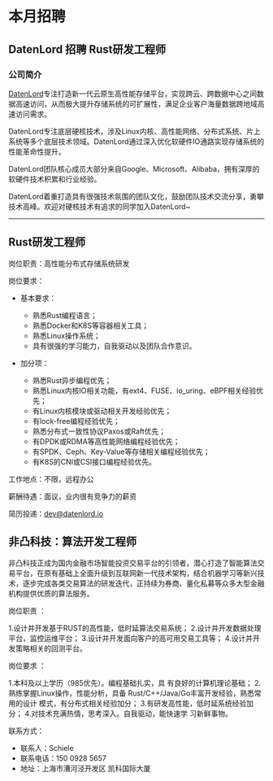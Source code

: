# 本月招聘

## DatenLord 招聘 Rust研发工程师

### 公司简介

[DatenLord](https://github.com/datenlord/datenlord)专注打造新一代云原生高性能存储平台，实现跨云、跨数据中心之间数据高速访问，从而极大提升存储系统的可扩展性，满足企业客户海量数据跨地域高速访问需求。

DatenLord专注底层硬核技术，涉及Linux内核、高性能网络、分布式系统、片上系统等多个底层技术领域。DatenLord通过深入优化软硬件IO通路实现存储系统的性能革命性提升。

DatenLord团队核心成员大部分来自Google、Microsoft、Alibaba，拥有深厚的软硬件技术积累和行业经验。

DatenLord着重打造具有很强技术氛围的团队文化，鼓励团队技术交流分享，勇攀技术高峰。欢迎对硬核技术有追求的同学加入DatenLord~ 

***

## Rust研发工程师


岗位职责：高性能分布式存储系统研发

岗位要求：
- 基本要求：
    * 熟悉Rust编程语言；
    * 熟悉Docker和K8S等容器相关工具；
    * 熟悉Linux操作系统；
    * 具有很强的学习能力，自我驱动以及团队合作意识。

- 加分项：
    * 熟悉Rust异步编程优先；
    * 熟悉Linux内核IO相关功能，有ext4、FUSE、io_uring、eBPF相关经验优先；
    * 有Linux内核模块或驱动相关开发经验优先；
    * 有lock-free编程经验优先；
    * 熟悉分布式一致性协议Paxos或Raft优先；
    * 有DPDK或RDMA等高性能网络编程经验优先；
    * 有SPDK、Ceph、Key-Value等存储相关编程经验优先；
    * 有K8S的CNI或CSI接口编程经验优先。

工作地点：不限，远程办公

薪酬待遇：面议，业内很有竞争力的薪资

简历投递：dev@datenlord.io


## 非凸科技：算法开发工程师

非凸科技正成为国内金融市场智能投资交易平台的引领者，潜心打造了智能算法交易平台，在原有基础上全面升级到互联网新一代技术架构，结合机器学习等新兴技术，逐步完成各类交易算法的研发迭代，正持续为券商、量化私募等众多大型金融机构提供优质的算法服务。

岗位职责 ：

1.设计并开发基于RUST的高性能，低时延算法交易系统；
2.设计并开发数据处理平台，监控运维平台； 
3.设计并开发面向客户的高可用交易工具等； 
4.设计并开发策略相关的回测平台。

岗位要求 ：

1.本科及以上学历（985优先）。编程基础扎实，具 有良好的计算机理论基础； 
2.熟练掌握Linux操作，性能分析，具备 Rust/C++/Java/Go丰富开发经验，熟悉常用的设计 模式，有分布式相关经验加分； 
3.有研发高性能，低时延系统经验加分； 
4.对技术充满热情，思考深入。自我驱动，能快速学 习新鲜事物。

联系方式：

- 联系人：Schiele 
- 联系电话：150 0928 5657 
- 地址：上海市漕河泾开发区 凯科国际大厦

